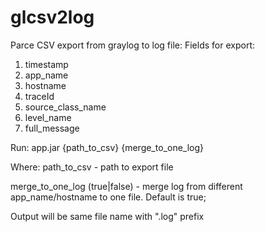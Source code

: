 # glcsv2log

Parce CSV export from graylog to log file:
Fields for export:
1. timestamp
2. app_name
3. hostname
4. traceId
5. source_class_name
6. level_name
7. full_message

Run:
app.jar {path_to_csv} {merge_to_one_log}

Where:
  path_to_csv - path to export file
  
  merge_to_one_log (true|false) - merge log from different app_name/hostname to one file. Default is true;

Output will be same file name with ".log" prefix
